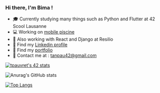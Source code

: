 ### Hi there, I'm Bima !

- 🎓 Currently studying many things such as Python and Flutter at 42 Scool Lausanne
- 💻 Working on [mobile piscine](https://github.com/Bima42/flutter_piscine)
- 🌱 Also working with React and Django at Resilio
- 🤝 Find my [Linkedin profile](https://www.linkedin.com/in/tanguy-pauvret/)
- 💼 Find my [portfolio](http://bima.work)
- 📧 Contact me at : tanpau42@gmail.com

[![tpauvret's 42 stats](https://badge42.vercel.app/api/v2/cl4cu4yt6003509meu4zyuu1x/stats?cursusId=21&coalitionId=192)](https://github.com/JaeSeoKim/badge42)

![Anurag's GitHub stats](https://github-readme-stats.vercel.app/api?username=Bima42&show_icons=true&theme=gruvbox)

[![Top Langs](https://github-readme-stats.vercel.app/api/top-langs/?username=Bima42&layout=compact&theme=gruvbox)](https://github.com/anuraghazra/github-readme-stats)
